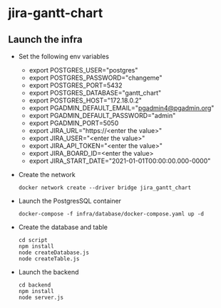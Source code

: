 # jira-gantt-chart

## Launch the infra

* Set the following env variables
  * export POSTGRES_USER="postgres"
  * export POSTGRES_PASSWORD="changeme"
  * export POSTGRES_PORT=5432
  * export POSTGRES_DATABASE="gantt_chart"
  * export POSTGRES_HOST="172.18.0.2"
  * export PGADMIN_DEFAULT_EMAIL="pgadmin4@pgadmin.org"
  * export PGADMIN_DEFAULT_PASSWORD="admin"
  * export PGADMIN_PORT=5050
  * export JIRA_URL="https://\<enter the value>"
  * export JIRA_USER="\<enter the value>"
  * export JIRA_API_TOKEN="\<enter the value>"
  * export JIRA_BOARD_ID=\<enter the value>
  * export JIRA_START_DATE="2021-01-01T00:00:00.000-0000"
* Create the network

    `docker network create --driver bridge jira_gantt_chart`
* Launch the PostgresSQL container

    `docker-compose -f infra/database/docker-compose.yaml up -d`
* Create the database and table

    ```
    cd script
    npm install
    node createDatabase.js
    node createTable.js
    ```

* Launch the backend

    ```
    cd backend
    npm install
    node server.js
    ```
